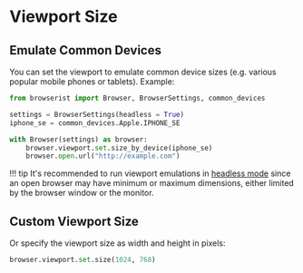 # Viewport Size
## Emulate Common Devices
You can set the viewport to emulate common device sizes (e.g. various popular mobile phones or tablets). Example:

```python
from browserist import Browser, BrowserSettings, common_devices

settings = BrowserSettings(headless = True)
iphone_se = common_devices.Apple.IPHONE_SE

with Browser(settings) as browser:
    browser.viewport.set.size_by_device(iphone_se)
    browser.open.url("http://example.com")
```

!!! tip
    It's recommended to run viewport emulations in [headless mode](../performance/headless-mode.md) since an open browser may have minimum or maximum dimensions, either limited by the browser window or the monitor.

## Custom Viewport Size
Or specify the viewport size as width and height in pixels:

```python
browser.viewport.set.size(1024, 768)
```
